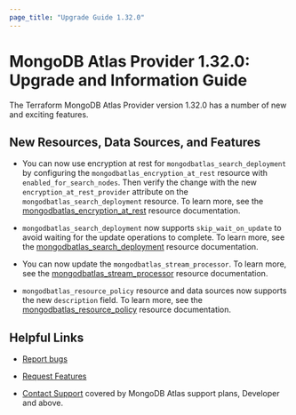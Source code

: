 ```yaml
---
page_title: "Upgrade Guide 1.32.0"
---
```


# MongoDB Atlas Provider 1.32.0: Upgrade and Information Guide

The Terraform MongoDB Atlas Provider version 1.32.0 has a number of new and exciting features.

## New Resources, Data Sources, and Features

- You can now use encryption at rest for `mongodbatlas_search_deployment` by configuring the `mongodbatlas_encryption_at_rest` resource with `enabled_for_search_nodes`. Then verify the change with the new `encryption_at_rest_provider` attribute on the `mongodbatlas_search_deployment` resource. To learn more, see the [mongodbatlas_encryption_at_rest](https://registry.terraform.io/providers/mongodb/mongodbatlas/latest/docs/resources/encryption_at_rest#enabled_for_search_nodes-1) resource documentation.

- `mongodbatlas_search_deployment` now supports `skip_wait_on_update` to avoid waiting for the update operations to complete. To learn more, see the [mongodbatlas_search_deployment](https://registry.terraform.io/providers/mongodb/mongodbatlas/latest/docs/resources/search_deployment) resource documentation.

- You can now update the `mongodbatlas_stream_processor`. To learn more, see the [mongodbatlas_stream_processor](https://registry.terraform.io/providers/mongodb/mongodbatlas/latest/docs/resources/stream_processor) resource documentation.

- `mongodbatlas_resource_policy` resource and data sources now supports the new `description` field. To learn more, see the [mongodbatlas_resource_policy](https://registry.terraform.io/providers/mongodb/mongodbatlas/latest/docs/resources/resource_policy#description-1) resource documentation.

## Helpful Links

* [Report bugs](https://github.com/mongodb/terraform-provider-mongodbatlas/issues)

* [Request Features](https://feedback.mongodb.com/forums/924145-atlas?category_id=370723)

* [Contact Support](https://docs.atlas.mongodb.com/support/) covered by MongoDB Atlas support plans, Developer and above.
